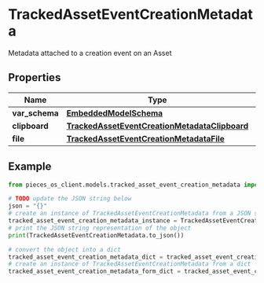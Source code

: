 # TrackedAssetEventCreationMetadata

Metadata attached to a creation event on an Asset

## Properties

Name | Type | Description | Notes
------------ | ------------- | ------------- | -------------
**var_schema** | [**EmbeddedModelSchema**](EmbeddedModelSchema) |  | [optional] 
**clipboard** | [**TrackedAssetEventCreationMetadataClipboard**](TrackedAssetEventCreationMetadataClipboard) |  | [optional] 
**file** | [**TrackedAssetEventCreationMetadataFile**](TrackedAssetEventCreationMetadataFile) |  | [optional] 

## Example

```python
from pieces_os_client.models.tracked_asset_event_creation_metadata import TrackedAssetEventCreationMetadata

# TODO update the JSON string below
json = "{}"
# create an instance of TrackedAssetEventCreationMetadata from a JSON string
tracked_asset_event_creation_metadata_instance = TrackedAssetEventCreationMetadata.from_json(json)
# print the JSON string representation of the object
print(TrackedAssetEventCreationMetadata.to_json())

# convert the object into a dict
tracked_asset_event_creation_metadata_dict = tracked_asset_event_creation_metadata_instance.to_dict()
# create an instance of TrackedAssetEventCreationMetadata from a dict
tracked_asset_event_creation_metadata_form_dict = tracked_asset_event_creation_metadata.from_dict(tracked_asset_event_creation_metadata_dict)
```


